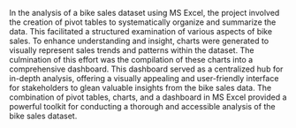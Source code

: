In the analysis of a bike sales dataset using MS Excel, the project involved the creation of pivot tables to systematically organize and summarize the data. This facilitated a structured examination of various aspects of bike sales. To enhance understanding and insight, charts were generated to visually represent sales trends and patterns within the dataset. The culmination of this effort was the compilation of these charts into a comprehensive dashboard. This dashboard served as a centralized hub for in-depth analysis, offering a visually appealing and user-friendly interface for stakeholders to glean valuable insights from the bike sales data. The combination of pivot tables, charts, and a dashboard in MS Excel provided a powerful toolkit for conducting a thorough and accessible analysis of the bike sales dataset.

